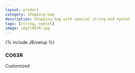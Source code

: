 ```yaml
---
layout: product
category: shopping-bag
description: Shopping bag with special string and eyelet
tags: [string, eyelet]
image: img/CO63R.jpg
---
```

{% include JB/setup %}

### CO63R
Customized
